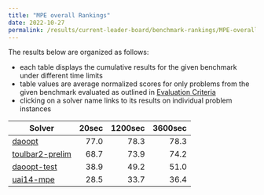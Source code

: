 ```yaml
---
title: "MPE overall Rankings"
date: 2022-10-27
permalink: /results/current-leader-board/benchmark-rankings/MPE-overall-rankings
---
```




The results below are organized as follows:
- each table displays the cumulative results for the given benchmark under different time limits
- table values are average normalized scores for only problems from the given benchmark evaluated as outlined in [Evaluation Criteria](https://uaicompetition.github.io/uci-2022/results/evaluation-criteria/)
- clicking on a solver name links to its results on individual problem instances


|                            Solver                             | 20sec | 1200sec | 3600sec |
| ------------------------------------------------------------- | ----: | ------: | ------: |
| [daoopt](../solver-scores/daoopt-scores.md)                   |  77.0 |    78.3 |    78.3 |
| [toulbar2-prelim](../solver-scores/toulbar2-prelim-scores.md) |  68.7 |    73.9 |    74.2 |
| [daoopt-test](../solver-scores/daoopt-test-scores.md)         |  38.9 |    49.2 |    51.0 |
| [uai14-mpe](../solver-scores/uai14-mpe-scores.md)             |  28.5 |    33.7 |    36.4 |

